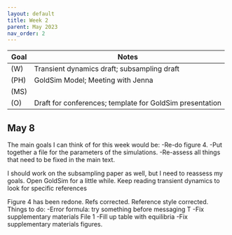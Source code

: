 ```yaml
---
layout: default
title: Week 2
parent: May 2023
nav_order: 2
---
```


| Goal | Notes |            
| ----------- | ----------- |
|(W)|Transient dynamics draft; subsampling draft|
|(PH)|GoldSim Model; Meeting with Jenna|
|(MS)||
|(O)|Draft for conferences; template for GoldSim presentation|


## May 8
The main goals I can think of for this week would be:
    -Re-do figure 4.
    -Put together a file for the parameters of the simulations.
    -Re-assess all things that need to be fixed in the main text.

I should work on the subsampling paper as well, but I need to reassess my goals.
Open GoldSim for a little while.
Keep reading transient dynamics to look for specific references

Figure 4 has been redone. Refs corrected.
Reference style corrected.
Things to do:
-Error formula: try something before messaging T
-Fix supplementary materials File 1
-Fill up table with equilibria
-Fix supplementary materials figures.